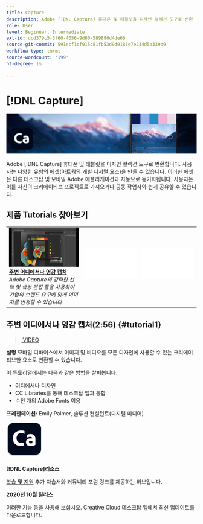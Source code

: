 ```yaml
---
title: Capture
description: Adobe [!DNL Capture] 휴대폰 및 태블릿을 디자인 컬렉션 도구로 변환
role: User
level: Beginner, Intermediate
exl-id: dcd379c5-3f60-4056-9d60-589890d4de66
source-git-commit: 591ecf1cf915c81fb53d9d9185e7e234d5a339b9
workflow-type: tm+mt
source-wordcount: '199'
ht-degree: 1%

---
```


# [!DNL Capture]

![튜토리얼 메인 이미지](../assets/Capture.jpg)

Adobe [!DNL Capture] 휴대폰 및 태블릿을 디자인 컬렉션 도구로 변환합니다. 사용자는 다양한 유형의 에셋(아트웍의 개별 디지털 요소)을 만들 수 있습니다.   이러한 에셋은 다른 데스크탑 및 모바일 Adobe 애플리케이션과 자동으로 동기화됩니다. 사용자는 이를 자신의 크리에이티브 프로젝트로 가져오거나 공동 작업자와 쉽게 공유할 수 있습니다.

## 제품 Tutorials 찾아보기

<table style="table-layout:fixed">
<tr>
 <td>
   <a href="capture.md#tutorial1">
      <img alt="주변 어디에서나 영감 캡처" src="../assets/capture_palmer_thumbnail.jpg" />
   </a>
    <div>
   <a href="capture.md#tutorial1"><strong>주변 어디에서나 영감 캡처</strong></a>
    </div>
    <em>Adobe Capture의 강력한 선택 및 색상 편집 툴을 사용하여 기업의 브랜드 요구에 맞게 이미지를 변경할 수 있습니다</em>
    <br>
  </td>
  <td>
    <img alt="스페이서" src="../assets/Whitespacer.png" />
    <div>
    <br>
  </td>
  <td>
    <img alt="스페이서" src="../assets/Whitespacer.png" />
    <div>
    <br>
  </td>
</tr>
</table>

## 주변 어디에서나 영감 캡처(2:56) {#tutorial1}

>[!VIDEO](https://video.tv.adobe.com/v/326825?hidetitle=true)

**설명**
모바일 디바이스에서 이미지 및 비디오를 모든 디자인에 사용할 수 있는 크리에이티브한 요소로 변환할 수 있습니다.

이 튜토리얼에서는 다음과 같은 방법을 살펴봅니다.
* 어디에서나 디자인
* CC Libraries를 통해 데스크탑 앱과 통합
* 수천 개의 Adobe Fonts 이용

**프레젠테이션:**
Emily Palmer, 솔루션 컨설턴트(디지털 미디어)

![Capture 로고](../assets/ca_appicon_96.png)

**[!DNL Capture]리소스**

[학습 및 지원](https://helpx.adobe.com/mobile-apps/help/capture-faq.html) 추가 자습서와 커뮤니티 포럼 링크를 제공하는 허브입니다.

**2020년 10월 릴리스**

이러한 기능 등을 사용해 보십시오. Creative Cloud 데스크탑 앱에서 최신 업데이트를 다운로드합니다.
